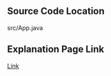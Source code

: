 ## Source Code Location

src/App.java

## Explanation Page Link

[Link](https://lunareclipse000.wordpress.com/2024/01/05/1427/)